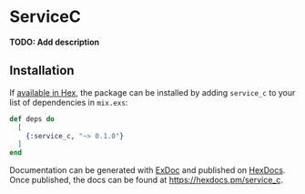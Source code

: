 # ServiceC

**TODO: Add description**

## Installation

If [available in Hex](https://hex.pm/docs/publish), the package can be installed
by adding `service_c` to your list of dependencies in `mix.exs`:

```elixir
def deps do
  [
    {:service_c, "~> 0.1.0"}
  ]
end
```

Documentation can be generated with [ExDoc](https://github.com/elixir-lang/ex_doc)
and published on [HexDocs](https://hexdocs.pm). Once published, the docs can
be found at <https://hexdocs.pm/service_c>.

